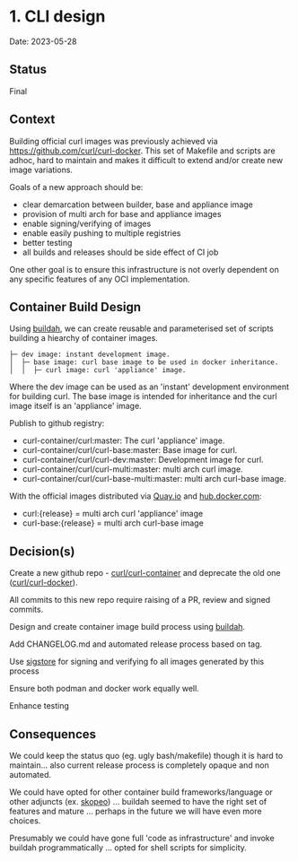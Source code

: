 # 1. CLI design

Date: 2023-05-28

## Status

Final

## Context

Building official curl images was previously achieved via https://github.com/curl/curl-docker. This set of Makefile and
scripts are adhoc, hard to maintain and makes it difficult to extend and/or create new image variations.

Goals of a new approach should be:

* clear demarcation between builder, base and appliance image
* provision of multi arch for base and appliance images
* enable signing/verifying of images
* enable easily pushing to multiple registries
* better testing
* all builds and releases should be side effect of CI job

One other goal is to ensure this infrastructure is not overly dependent on any specific features of any OCI implementation.

## Container Build Design

Using [buildah](https://buildah.io/), we can create reusable and parameterised set of scripts building a hiearchy of 
container images.

```commandline
├─ dev image: instant development image.
│  ├─ base image: curl base image to be used in docker inheritance.
│  │  ├─ curl image: curl 'appliance' image.
```

Where the dev image can be used as an 'instant' development environment for building curl. The base image is intended
for inheritance and the curl image itself is an 'appliance' image.

Publish to github registry:
* curl-container/curl:master: The curl 'appliance' image.
* curl-container/curl/curl-base:master: Base image for curl.
* curl-container/curl/curl-dev:master: Development image for curl.
* curl-container/curl/curl-multi:master: multi arch curl image.
* curl-container/curl/curl-base-multi:master: multi arch curl-base image.

With the official images distributed via [Quay.io](https://quay.io/repository/curl/curl) and [hub.docker.com](https://hub.docker.com/repository/docker/curlimages/curl):
* curl:{release} = multi arch curl 'appliance' image
* curl-base:{release} = multi arch curl-base image


## Decision(s)

Create a new github repo - [curl/curl-container](https://github.com/curl/curl-container) and deprecate the old one ([curl/curl-docker](https://github.com/curl/curl-docker)).

All commits to this new repo require raising of a PR, review and signed commits.

Design and create container image build process using [buildah](https://buildah.io/).

Add CHANGELOG.md and automated release process based on tag.

Use [sigstore](https://www.sigstore.dev/) for signing and verifying fo all images generated by this process

Ensure both podman and docker work equally well.

Enhance testing

## Consequences

We could keep the status quo (eg. ugly bash/makefile) though it is hard to maintain... also current release process is completely
opaque and non automated.

We could have opted for other container build frameworks/language or other adjuncts (ex. [skopeo](https://github.com/containers/skopeo)) ... 
buildah seemed to have the right set of features and mature ... perhaps in the future we will have even more choices.

Presumably we could have gone full 'code as infrastructure' and invoke buildah programmatically ... opted for shell scripts
for simplicity.